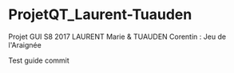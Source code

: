 # ProjetQT_Laurent-Tuauden
Projet GUI S8 2017 LAURENT Marie &amp; TUAUDEN Corentin : Jeu de l'Araignée

Test guide
commit 
